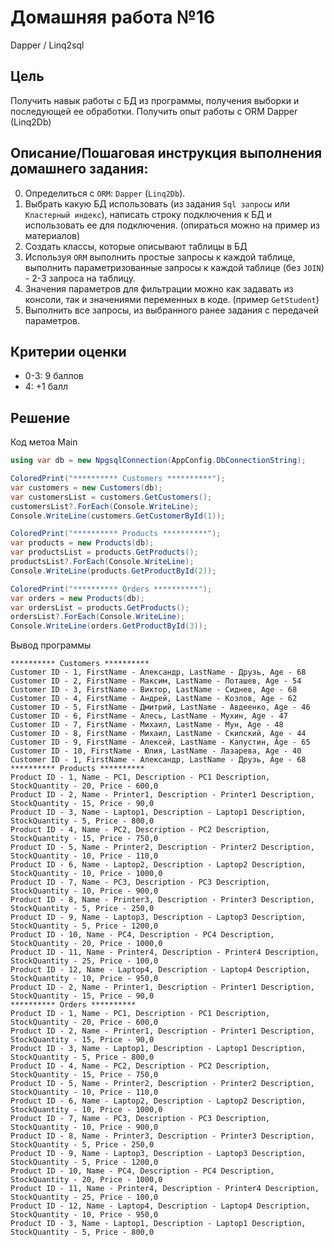 # Домашняя работа №16

Dapper / Linq2sql

## Цель
Получить навык работы с БД из программы, получения выборки и последующей ее обработки.
Получить опыт работы с ORM Dapper (Linq2Db)

## Описание/Пошаговая инструкция выполнения домашнего задания:

0. Определиться с `ORM`: `Dapper` (`Linq2Db`).
1. Выбрать какую БД использовать (из задания `Sql запросы` или `Кластерный индекс`), написать строку подключения к БД и использовать ее для подключения. (опираться можно на пример из материалов)
2. Создать классы, которые описывают таблицы в БД
3. Используя `ORM` выполнить простые запросы к каждой таблице, выполнить параметризованные запросы к каждой таблице (без `JOIN`) - 2-3 запроса на таблицу.
4. Значения параметров для фильтрации можно как задавать из консоли, так и значениями переменных в коде. (пример `GetStudent`)
5. Выполнить все запросы, из выбранного ранее задания с передачей параметров.


## Критерии оценки
* 0-3: 9 баллов
* 4: +1 балл

## Решение

Код метоа Main

```cs
using var db = new NpgsqlConnection(AppConfig.DbConnectionString);

ColoredPrint("********** Customers **********");
var customers = new Customers(db);
var customersList = customers.GetCustomers();
customersList?.ForEach(Console.WriteLine);
Console.WriteLine(customers.GetCustomerById(1));

ColoredPrint("********** Products **********");
var products = new Products(db);
var productsList = products.GetProducts();
productsList?.ForEach(Console.WriteLine);
Console.WriteLine(products.GetProductById(2));

ColoredPrint("********** Orders **********");
var orders = new Products(db);
var ordersList = products.GetProducts();
ordersList?.ForEach(Console.WriteLine);
Console.WriteLine(orders.GetProductById(3));
```

Вывод программы

```shell
********** Customers **********
Customer ID - 1, FirstName - Александр, LastName - Друзь, Age - 68
Customer ID - 2, FirstName - Максим, LastName - Поташев, Age - 54
Customer ID - 3, FirstName - Виктор, LastName - Сиднев, Age - 68
Customer ID - 4, FirstName - Андрей, LastName - Козлов, Age - 62
Customer ID - 5, FirstName - Дмитрий, LastName - Авдеенко, Age - 46
Customer ID - 6, FirstName - Алесь, LastName - Мухин, Age - 47
Customer ID - 7, FirstName - Михаил, LastName - Мун, Age - 48
Customer ID - 8, FirstName - Михаил, LastName - Скипский, Age - 44
Customer ID - 9, FirstName - Алексей, LastName - Капустин, Age - 65
Customer ID - 10, FirstName - Юлия, LastName - Лазарева, Age - 40
Customer ID - 1, FirstName - Александр, LastName - Друзь, Age - 68
********** Products **********
Product ID - 1, Name - PC1, Description - PC1 Description, StockQuantity - 20, Price - 600,0
Product ID - 2, Name - Printer1, Description - Printer1 Description, StockQuantity - 15, Price - 90,0
Product ID - 3, Name - Laptop1, Description - Laptop1 Description, StockQuantity - 5, Price - 800,0
Product ID - 4, Name - PC2, Description - PC2 Description, StockQuantity - 15, Price - 750,0
Product ID - 5, Name - Printer2, Description - Printer2 Description, StockQuantity - 10, Price - 110,0
Product ID - 6, Name - Laptop2, Description - Laptop2 Description, StockQuantity - 10, Price - 1000,0
Product ID - 7, Name - PC3, Description - PC3 Description, StockQuantity - 10, Price - 900,0
Product ID - 8, Name - Printer3, Description - Printer3 Description, StockQuantity - 5, Price - 250,0
Product ID - 9, Name - Laptop3, Description - Laptop3 Description, StockQuantity - 5, Price - 1200,0
Product ID - 10, Name - PC4, Description - PC4 Description, StockQuantity - 20, Price - 1000,0
Product ID - 11, Name - Printer4, Description - Printer4 Description, StockQuantity - 25, Price - 100,0
Product ID - 12, Name - Laptop4, Description - Laptop4 Description, StockQuantity - 10, Price - 950,0
Product ID - 2, Name - Printer1, Description - Printer1 Description, StockQuantity - 15, Price - 90,0
********** Orders **********
Product ID - 1, Name - PC1, Description - PC1 Description, StockQuantity - 20, Price - 600,0
Product ID - 2, Name - Printer1, Description - Printer1 Description, StockQuantity - 15, Price - 90,0
Product ID - 3, Name - Laptop1, Description - Laptop1 Description, StockQuantity - 5, Price - 800,0
Product ID - 4, Name - PC2, Description - PC2 Description, StockQuantity - 15, Price - 750,0
Product ID - 5, Name - Printer2, Description - Printer2 Description, StockQuantity - 10, Price - 110,0
Product ID - 6, Name - Laptop2, Description - Laptop2 Description, StockQuantity - 10, Price - 1000,0
Product ID - 7, Name - PC3, Description - PC3 Description, StockQuantity - 10, Price - 900,0
Product ID - 8, Name - Printer3, Description - Printer3 Description, StockQuantity - 5, Price - 250,0
Product ID - 9, Name - Laptop3, Description - Laptop3 Description, StockQuantity - 5, Price - 1200,0
Product ID - 10, Name - PC4, Description - PC4 Description, StockQuantity - 20, Price - 1000,0
Product ID - 11, Name - Printer4, Description - Printer4 Description, StockQuantity - 25, Price - 100,0
Product ID - 12, Name - Laptop4, Description - Laptop4 Description, StockQuantity - 10, Price - 950,0
Product ID - 3, Name - Laptop1, Description - Laptop1 Description, StockQuantity - 5, Price - 800,0
```